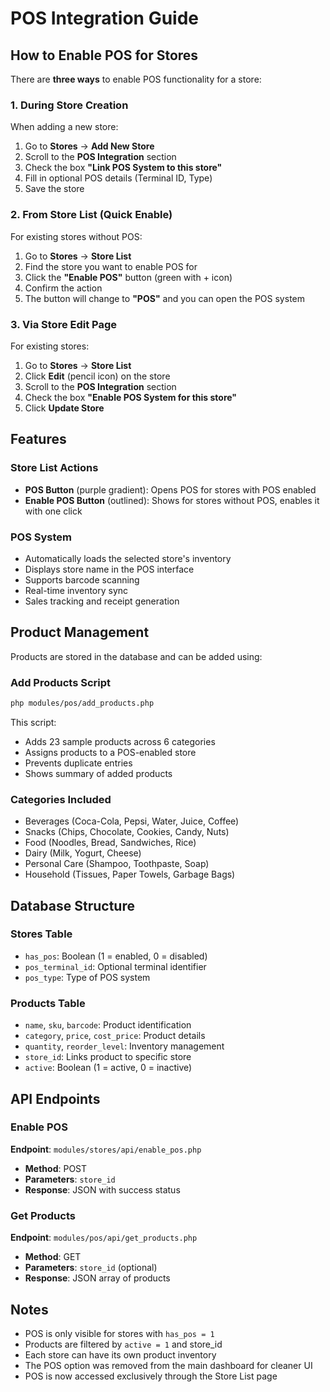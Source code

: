 # POS Integration Guide

## How to Enable POS for Stores

There are **three ways** to enable POS functionality for a store:

### 1. During Store Creation
When adding a new store:
1. Go to **Stores** → **Add New Store**
2. Scroll to the **POS Integration** section
3. Check the box **"Link POS System to this store"**
4. Fill in optional POS details (Terminal ID, Type)
5. Save the store

### 2. From Store List (Quick Enable)
For existing stores without POS:
1. Go to **Stores** → **Store List**
2. Find the store you want to enable POS for
3. Click the **"Enable POS"** button (green with + icon)
4. Confirm the action
5. The button will change to **"POS"** and you can open the POS system

### 3. Via Store Edit Page
For existing stores:
1. Go to **Stores** → **Store List**
2. Click **Edit** (pencil icon) on the store
3. Scroll to the **POS Integration** section
4. Check the box **"Enable POS System for this store"**
5. Click **Update Store**

## Features

### Store List Actions
- **POS Button** (purple gradient): Opens POS for stores with POS enabled
- **Enable POS Button** (outlined): Shows for stores without POS, enables it with one click

### POS System
- Automatically loads the selected store's inventory
- Displays store name in the POS interface
- Supports barcode scanning
- Real-time inventory sync
- Sales tracking and receipt generation

## Product Management

Products are stored in the database and can be added using:

### Add Products Script
```bash
php modules/pos/add_products.php
```

This script:
- Adds 23 sample products across 6 categories
- Assigns products to a POS-enabled store
- Prevents duplicate entries
- Shows summary of added products

### Categories Included
- Beverages (Coca-Cola, Pepsi, Water, Juice, Coffee)
- Snacks (Chips, Chocolate, Cookies, Candy, Nuts)
- Food (Noodles, Bread, Sandwiches, Rice)
- Dairy (Milk, Yogurt, Cheese)
- Personal Care (Shampoo, Toothpaste, Soap)
- Household (Tissues, Paper Towels, Garbage Bags)

## Database Structure

### Stores Table
- `has_pos`: Boolean (1 = enabled, 0 = disabled)
- `pos_terminal_id`: Optional terminal identifier
- `pos_type`: Type of POS system

### Products Table
- `name`, `sku`, `barcode`: Product identification
- `category`, `price`, `cost_price`: Product details
- `quantity`, `reorder_level`: Inventory management
- `store_id`: Links product to specific store
- `active`: Boolean (1 = active, 0 = inactive)

## API Endpoints

### Enable POS
**Endpoint**: `modules/stores/api/enable_pos.php`
- **Method**: POST
- **Parameters**: `store_id`
- **Response**: JSON with success status

### Get Products
**Endpoint**: `modules/pos/api/get_products.php`
- **Method**: GET
- **Parameters**: `store_id` (optional)
- **Response**: JSON array of products

## Notes

- POS is only visible for stores with `has_pos = 1`
- Products are filtered by `active = 1` and store_id
- Each store can have its own product inventory
- The POS option was removed from the main dashboard for cleaner UI
- POS is now accessed exclusively through the Store List page
